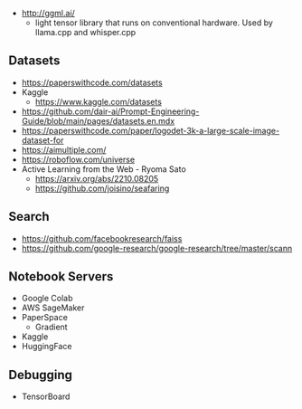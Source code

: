 - http://ggml.ai/ 
  - light tensor library that runs on conventional hardware. Used by llama.cpp and whisper.cpp

## Datasets
- https://paperswithcode.com/datasets
- Kaggle
  - https://www.kaggle.com/datasets
- https://github.com/dair-ai/Prompt-Engineering-Guide/blob/main/pages/datasets.en.mdx
- https://paperswithcode.com/paper/logodet-3k-a-large-scale-image-dataset-for
- https://aimultiple.com/
- https://roboflow.com/universe
- Active Learning from the Web - Ryoma Sato
  - https://arxiv.org/abs/2210.08205
  - https://github.com/joisino/seafaring

## Search

- https://github.com/facebookresearch/faiss
- https://github.com/google-research/google-research/tree/master/scann

## Notebook Servers

- Google Colab
- AWS SageMaker
- PaperSpace
  - Gradient
- Kaggle
- HuggingFace

## Debugging

- TensorBoard